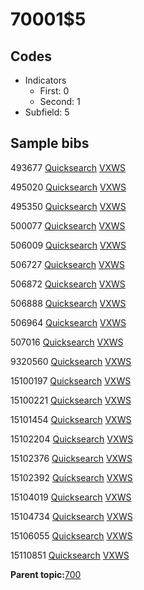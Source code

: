 # 70001$5

## Codes

-   Indicators
    -   First: 0
    -   Second: 1
-   Subfield: 5

## Sample bibs

493677 [Quicksearch](https://search.library.yale.edu/catalog/493677) [VXWS](http://prodorbis.library.yale.edu:7014/vxws/GetHoldingsService?bibId=493677)

495020 [Quicksearch](https://search.library.yale.edu/catalog/495020) [VXWS](http://prodorbis.library.yale.edu:7014/vxws/GetHoldingsService?bibId=495020)

495350 [Quicksearch](https://search.library.yale.edu/catalog/495350) [VXWS](http://prodorbis.library.yale.edu:7014/vxws/GetHoldingsService?bibId=495350)

500077 [Quicksearch](https://search.library.yale.edu/catalog/500077) [VXWS](http://prodorbis.library.yale.edu:7014/vxws/GetHoldingsService?bibId=500077)

506009 [Quicksearch](https://search.library.yale.edu/catalog/506009) [VXWS](http://prodorbis.library.yale.edu:7014/vxws/GetHoldingsService?bibId=506009)

506727 [Quicksearch](https://search.library.yale.edu/catalog/506727) [VXWS](http://prodorbis.library.yale.edu:7014/vxws/GetHoldingsService?bibId=506727)

506872 [Quicksearch](https://search.library.yale.edu/catalog/506872) [VXWS](http://prodorbis.library.yale.edu:7014/vxws/GetHoldingsService?bibId=506872)

506888 [Quicksearch](https://search.library.yale.edu/catalog/506888) [VXWS](http://prodorbis.library.yale.edu:7014/vxws/GetHoldingsService?bibId=506888)

506964 [Quicksearch](https://search.library.yale.edu/catalog/506964) [VXWS](http://prodorbis.library.yale.edu:7014/vxws/GetHoldingsService?bibId=506964)

507016 [Quicksearch](https://search.library.yale.edu/catalog/507016) [VXWS](http://prodorbis.library.yale.edu:7014/vxws/GetHoldingsService?bibId=507016)

9320560 [Quicksearch](https://search.library.yale.edu/catalog/9320560) [VXWS](http://prodorbis.library.yale.edu:7014/vxws/GetHoldingsService?bibId=9320560)

15100197 [Quicksearch](https://search.library.yale.edu/catalog/15100197) [VXWS](http://prodorbis.library.yale.edu:7014/vxws/GetHoldingsService?bibId=15100197)

15100221 [Quicksearch](https://search.library.yale.edu/catalog/15100221) [VXWS](http://prodorbis.library.yale.edu:7014/vxws/GetHoldingsService?bibId=15100221)

15101454 [Quicksearch](https://search.library.yale.edu/catalog/15101454) [VXWS](http://prodorbis.library.yale.edu:7014/vxws/GetHoldingsService?bibId=15101454)

15102204 [Quicksearch](https://search.library.yale.edu/catalog/15102204) [VXWS](http://prodorbis.library.yale.edu:7014/vxws/GetHoldingsService?bibId=15102204)

15102376 [Quicksearch](https://search.library.yale.edu/catalog/15102376) [VXWS](http://prodorbis.library.yale.edu:7014/vxws/GetHoldingsService?bibId=15102376)

15102392 [Quicksearch](https://search.library.yale.edu/catalog/15102392) [VXWS](http://prodorbis.library.yale.edu:7014/vxws/GetHoldingsService?bibId=15102392)

15104019 [Quicksearch](https://search.library.yale.edu/catalog/15104019) [VXWS](http://prodorbis.library.yale.edu:7014/vxws/GetHoldingsService?bibId=15104019)

15104734 [Quicksearch](https://search.library.yale.edu/catalog/15104734) [VXWS](http://prodorbis.library.yale.edu:7014/vxws/GetHoldingsService?bibId=15104734)

15106055 [Quicksearch](https://search.library.yale.edu/catalog/15106055) [VXWS](http://prodorbis.library.yale.edu:7014/vxws/GetHoldingsService?bibId=15106055)

15110851 [Quicksearch](https://search.library.yale.edu/catalog/15110851) [VXWS](http://prodorbis.library.yale.edu:7014/vxws/GetHoldingsService?bibId=15110851)

**Parent topic:**[700](../../tags/700/700.md)

